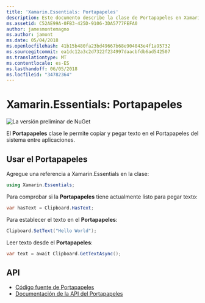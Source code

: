 ```yaml
---
title: 'Xamarin.Essentials: Portapapeles'
description: Este documento describe la clase de Portapapeles en Xamarin.Essentials, que le permite copiar y pegar texto en el Portapapeles del sistema entre aplicaciones.
ms.assetid: C52AE99A-0FB3-425D-9106-3DA5777FEFA0
author: jamesmontemagno
ms.author: jamont
ms.date: 05/04/2018
ms.openlocfilehash: 41b15b480fa23bd49667b68e904043e4f1a95732
ms.sourcegitcommit: ea1dc12a3c2d7322f234997daacbfdb6ad542507
ms.translationtype: MT
ms.contentlocale: es-ES
ms.lasthandoff: 06/05/2018
ms.locfileid: "34782364"
---
```

# <a name="xamarinessentials-clipboard"></a>Xamarin.Essentials: Portapapeles

![La versión preliminar de NuGet](~/media/shared/pre-release.png)

El **Portapapeles** clase le permite copiar y pegar texto en el Portapapeles del sistema entre aplicaciones.

## <a name="using-clipboard"></a>Usar el Portapapeles

Agregue una referencia a Xamarin.Essentials en la clase:

```csharp
using Xamarin.Essentials;
```

Para comprobar si la **Portapapeles** tiene actualmente listo para pegar texto:

```csharp
var hasText = Clipboard.HasText;
```

Para establecer el texto en el **Portapapeles**:

```csharp
Clipboard.SetText("Hello World");
```

Leer texto desde el **Portapapeles**:

```csharp
var text = await Clipboard.GetTextAsync();
```

## <a name="api"></a>API

- [Código fuente de Portapapeles](https://github.com/xamarin/Essentials/tree/master/Xamarin.Essentials/Clipboard)
- [Documentación de la API del Portapapeles](xref:Xamarin.Essentials.Clipboard)
